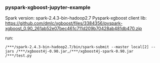 
### pyspark-xgboost-jupyter-example

Spark version: spark-2.4.3-bin-hadoop2.7
Pyspark-xgboost client lib: https://github.com/dmlc/xgboost/files/3384356/pyspark-xgboost_0.90_261ab52e07bec461c711d209b70428ab481db470.zip

run:
```
/***/spark-2.4.3-bin-hadoop2.7/bin/spark-submit --master local[2] --jars /***/xgboost4j-0.90.jar,/***/xgboost4j-spark-0.90.jar /***/test.py
```
